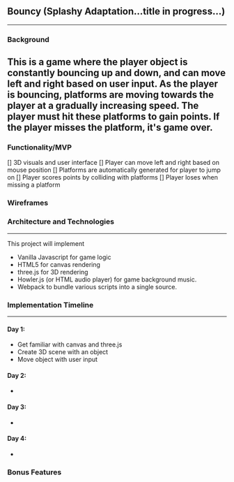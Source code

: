 ## Bouncy (Splashy Adaptation...title in progress...)
---
### Background
This is a game where the player object is constantly bouncing up and down, and can move left and right based on user input. As the player is bouncing, platforms are moving towards the player at a gradually increasing speed. The player must hit these platforms to gain points. If the player misses the platform, it's game over.
---
### Functionality/MVP
 [] 3D visuals and user interface
 [] Player can move left and right based on mouse position
 [] Platforms are automatically generated for player to jump on
 [] Player scores points by colliding with platforms
 [] Player loses when missing a platform
 
### Wireframes
### Architecture and Technologies
---
 This project will implement
 * Vanilla Javascript for game logic
 * HTML5 for canvas rendering
 * three.js for 3D rendering
 * Howler.js (or HTML audio player) for game background music.
 * Webpack to bundle various scripts into a single source.
### Implementation Timeline
---
#### Day 1:
 * Get familiar with canvas and three.js
 * Create 3D scene with an object
 * Move object with user input
#### Day 2: 
 * 
#### Day 3: 
 * 
#### Day 4:
 * 
### Bonus Features
